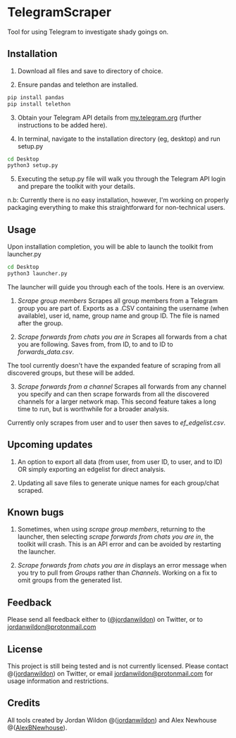 # TelegramScraper

Tool for using Telegram to investigate shady goings on.

## Installation

1. Download all files and save to directory of choice.

2. Ensure pandas and telethon are installed.

```bash
pip install pandas
pip install telethon
```

3. Obtain your Telegram API details from [my.telegram.org][1] (further instructions to be added here).

4. In terminal, navigate to the installation directory (eg, desktop) and run setup.py 

```bash
cd Desktop
python3 setup.py
```

5. Executing the setup.py file will walk you through the Telegram API login and prepare the toolkit with your details.

n.b: Currently there is no easy installation, however, I'm working on properly packaging everything to make this straightforward for non-technical users.

## Usage

Upon installation completion, you will be able to launch the toolkit from launcher.py

```bash
cd Desktop
python3 launcher.py
```

The launcher will guide you through each of the tools. Here is an overview.

1. _Scrape group members_
Scrapes all group members from a Telegram group you are part of. Exports as a .CSV containing the username (when available), user id, name, group name and group ID. The file is named after the group.

2. _Scrape forwards from chats you are in_
Scrapes all forwards from a chat you are following. Saves from, from ID, to and to ID to _forwards_data.csv_.

The tool currently doesn't have the expanded feature of scraping from all discovered groups, but these will be added.

3. _Scrape forwards from a channel_
Scrapes all forwards from any channel you specify and can then scrape forwards from all the discovered channels for a larger network map. This second feature takes a long time to run, but is worthwhile for a broader analysis.

Currently only scrapes from user and to user then saves to _ef_edgelist.csv_.

## Upcoming updates

1. An option to export all data (from user, from user ID, to user, and to ID) OR simply exporting an edgelist for direct analysis.

2. Updating all save files to generate unique names for each group/chat scraped.

## Known bugs

1. Sometimes, when using _scrape group members_, returning to the launcher, then selecting _scrape forwards from chats you are in_, the toolkit will crash. This is an API error and can be avoided by restarting the launcher.

2. _Scrape forwards from chats you are in_ displays an error message when you try to pull from _Groups_ rather than _Channels_. Working on a fix to omit groups from the generated list.

## Feedback

Please send all feedback either to ([@jordanwildon][2]) on Twitter, or to jordanwildon@protonmail.com

## License

This project is still being tested and is not currently licensed. Please contact @([jordanwildon][2]) on Twitter, or email jordanwildon@protonmail.com for usage information and restrictions.

## Credits

All tools created by Jordan Wildon @([jordanwildon][2]) and Alex Newhouse @([AlexBNewhouse][3]).

[1]: <https://my.telegram.org/auth?to=apps> "Telegram API"
[2]: <https:www.twitter.com/jordanwildon> "@jordanwildon"
[3]: <https:www.twitter.com/AlexBNewhouse> "@AlexBNewhouse"
